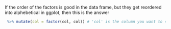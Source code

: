 If the order of the factors is good in the data frame, but they get reordered into alphebetical in ggplot, then this is the answer
```r
 %>% mutate(col = factor(col, col)) # 'col' is the column you want to set the order to
```
